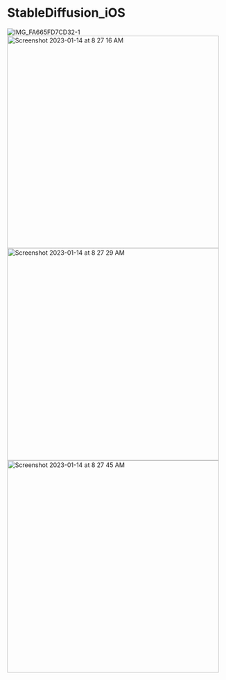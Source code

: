 # StableDiffusion_iOS

![IMG_FA665FD7CD32-1](https://user-images.githubusercontent.com/1206161/212474116-a89362ec-7571-488e-99b9-bddbbc198231.jpeg)
<img width="488" alt="Screenshot 2023-01-14 at 8 27 16 AM" src="https://user-images.githubusercontent.com/1206161/212474138-0b272b8b-2fcb-4272-aad3-a684a2b095d9.png">
<img width="488" alt="Screenshot 2023-01-14 at 8 27 29 AM" src="https://user-images.githubusercontent.com/1206161/212474147-b110b495-3a62-4551-b202-a38e08b21b78.png">
<img width="488" alt="Screenshot 2023-01-14 at 8 27 45 AM" src="https://user-images.githubusercontent.com/1206161/212474158-bece15ec-1b55-4f3a-a2c0-f523191212fd.png">
